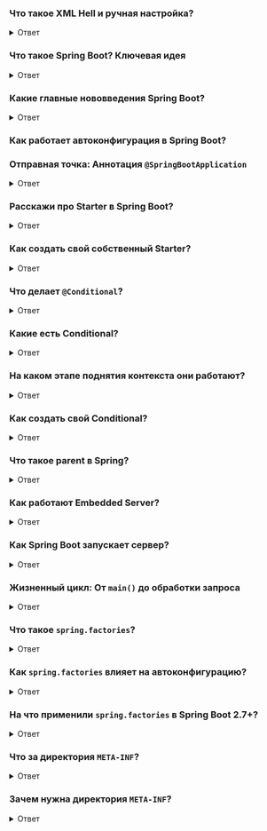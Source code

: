 ### Что такое XML Hell и ручная настройка?

<details>
<summary>Ответ</summary>

Представьте, что вы хотите создать простое веб-приложение на "классическом" Spring Framework (до версии 4.x). Ваши шаги были бы примерно такими:

1. **Управление зависимостями:** Вам нужно было вручную добавить в `pom.xml` (или другой сборщик) десятки
   зависимостей: `spring-core`, `spring-web`, `spring-webmvc`, `jackson-databind` для JSON, `hibernate-validator` для
   валидации, `tomcat-embed-core` для сервера и т.д. Самая большая боль — найти **совместимые** версии всех этих библиотек. Это был
   настоящий "ад зависимостей" (dependency hell).

2. **Конфигурация в XML:** Вам нужно было создать несколько XML-файлов конфигурации:
    * `web.xml`: Стандартный дескриптор развертывания Java EE. Здесь вы прописывали `DispatcherServlet` от Spring, фильтры, слушатели.
      Километры boilerplate-кода.
    * `applicationContext.xml`: Основной контекст приложения. Здесь вы объявляли бины (сервисы, репозитории), настраивали `DataSource` для
      базы данных, `TransactionManager` для транзакций, `DataSource` для подключения к БД и т.д.
    * `dispatcher-servlet.xml` (или `mvc-config.xml`): Конфигурация для веб-слоя. Здесь вы настраивали `ViewResolver` (чтобы Spring знал,
      где искать ваши JSP/Thymeleaf страницы), обработчики статических ресурсов, конвертеры JSON и многое другое.

3. **Развертывание:** Вы собирали ваше приложение в WAR-файл и вручную развертывали его на отдельно установленном сервере приложений (
   Tomcat, JBoss, GlassFish). Вам нужно было управлять этим сервером отдельно.

**Итог:** На создание простейшего "Hello, World" REST-контроллера уходили часы рутинной настройки. Порог входа был очень высоким, а процесс — медленным и подверженным ошибкам.

</details>

### Что такое Spring Boot? Ключевая идея

<details>
<summary>Ответ</summary>

**Spring Boot** — это не замена Spring Framework. Это **надстройка** над ним, которая кардинально упрощает и ускоряет процесс разработки, конфигурирования и развертывания Spring-приложений.

Его философия — **"Convention over Configuration"** (Соглашение вместо конфигурации). Spring Boot говорит: "Я знаю, как обычно настраивают веб-приложение, приложение для работы с базой данных или для отправки сообщений. Просто скажи мне, что ты хочешь сделать, и я настрою все за тебя по умолчанию. Если тебе не понравятся мои настройки, ты сможешь их легко переопределить".

По сути, Spring Boot это просто набор классов конфигурации, которые создают нужные бины в контексте. Точно так же их можно создать руками,
просто Boot это автоматизирует. При этом помогая решить проблему конфликтов разных версий компонентов. Чтобы ускорить процесс управления
зависимостями, Spring Boot неявно упаковывает необходимые сторонние зависимости для каждого типа приложения на основе Spring и предоставляет
их разработчику посредством так называемых starter-пакетов (`spring-boot-starter-web`, `spring-boot-starter-data-jpa` и т.д.).

</details>

### Какие главные нововведения Spring Boot?
<details>
<summary>Ответ</summary>

### 1. Автоконфигурация (Autoconfiguration)


Это самая "магическая" и важная часть Spring Boot.

* **Как это работает?** В основе лежит аннотация `@EnableAutoConfiguration` (которая спрятана внутри главной
  аннотации `@SpringBootApplication`). При запуске приложения Spring Boot анализирует ваш **classpath** (т.е. какие библиотеки у вас
  подключены).
* **Пример:**
    * Spring Boot видит в classpath `spring-boot-starter-web` и, следовательно, библиотеку `spring-webmvc`. Он думает: "Ага, разработчик
      хочет создать веб-приложение!". И он автоматически настраивает `DispatcherServlet`, `Tomcat` как встроенный сервер, `Jackson` для (де)
      сериализации JSON, `ViewResolver` и многое другое.
    * Затем он видит `spring-boot-starter-data-jpa` и драйвер для H2/PostgreSQL. Он думает: "Похоже, нужна работа с базой данных!". И
      автоматически создает бины `DataSource`, `EntityManagerFactory` и `PlatformTransactionManager`, используя данные из
      вашего `application.properties`.

* **Под капотом:** Эта магия реализуется через механизм **условных аннотаций
  ** (`@ConditionalOnClass`, `@ConditionalOnBean`, `@ConditionalOnProperty` и т.д.). Внутри библиотеки `spring-boot-autoconfigure.jar` лежат
  сотни классов конфигурации, каждый из которых активируется только при выполнении определенного условия.
  Например: `TomcatServletWebServerFactory` будет создан только при условии `@ConditionalOnClass(ServletRequest.class)`
  и `@ConditionalOnMissingBean(ServletWebServerFactory.class)` (т.е. если в classpath есть сервлеты и вы сами не создали фабрику серверов).

### 2. "Стартеры" (Starter Dependencies)

Это решение проблемы "ада зависимостей".

* **Что это?** Стартеры — это просто удобные "мета-зависимости" в Maven/Gradle. Это POM-файлы, которые не содержат кода, а лишь декларируют
  набор других, согласованных между собой по версиям, зависимостей.
* **Пример:** Вместо того чтобы подключать 10-15 библиотек для веб-приложения, вы просто добавляете одну:
  ```xml
  <dependency>
      <groupId>org.springframework.boot</groupId>
      <artifactId>spring-boot-starter-web</artifactId>
  </dependency>
  ```
  И эта одна зависимость транзитивно подтянет Spring MVC, Tomcat, Jackson, Validation API и все остальное, что нужно для старта. Вам больше
  не нужно беспокоиться о совместимости версий. Есть стартеры почти для
  всего: `spring-boot-starter-data-jpa`, `spring-boot-starter-security`, `spring-boot-starter-amqp` (для RabbitMQ) и т.д.

### 3. Встроенный сервер (Embedded Server)

Это нововведение кардинально изменило процесс разработки и развертывания.

* **Что это?** Spring Boot по умолчанию упаковывает ваше приложение не в WAR-файл, а в исполняемый **JAR-файл**. Внутри этого JAR-файла
  находится не только ваш код, но и полноценный веб-сервер (Tomcat по умолчанию, но можно легко заменить на Jetty или Netty).
* **Преимущества:**
    * **Простота запуска:** Вы просто запускаете приложение командой `java -jar my-app.jar`. Никаких внешних серверов, которые нужно
      устанавливать и настраивать.
    * **Портативность:** Приложение полностью автономно.
    * **Идеально для микросервисов и Docker:** Упаковать такой JAR-файл в Docker-контейнер — тривиальная задача. Это сильно упрощает CI/CD и
      развертывание в облачных средах.

### 4. Внешняя конфигурация (Externalized Configuration) и Actuator

* **Внешняя конфигурация:** Spring Boot предоставляет мощный и гибкий механизм для управления конфигурацией через
  файлы `application.properties` или `application.yml`. Вы можете легко определять разные профили (`dev`, `test`, `prod`) и переопределять
  свойства через переменные окружения или параметры командной строки, что крайне важно для современных приложений.
    * *Пример:* Задать порт сервера: `server.port=8081` в `application.properties`.
    * *Пример:* Запустить с другим портом: `java -jar my-app.jar --server.port=9000`.

* **Spring Boot Actuator:** Это еще один стартер (`spring-boot-starter-actuator`), который добавляет в ваше приложение готовые к
  использованию в продакшене конечные точки (endpoints) для мониторинга и управления.
    * `/actuator/health`: Проверяет состояние приложения (например, доступность базы данных). Используется в Kubernetes (liveness/readiness
      probes).
    * `/actuator/metrics`: Предоставляет детальные метрики (использование памяти, количество запросов, время ответа), которые можно
      интегрировать с системами мониторинга вроде Prometheus.
    * `/actuator/info`: Показывает общую информацию о сборке.
    * `/actuator/env`: Показывает текущие переменные окружения.

</details>

### Как работает автоконфигурация в Spring Boot?

### Отправная точка: Аннотация `@SpringBootApplication`

<details>
<summary>Ответ</summary>

Все начинается здесь. Это не просто маркер, а мощная **составная аннотация**, которая объединяет в себе три ключевые аннотации:

1. `@SpringBootConfiguration`: По сути, это псевдоним для `@Configuration`. Он помечает класс как источник определений бинов для контекста
   приложения.
2. `@ComponentScan`: Указывает Spring сканировать компоненты (бины, сервисы, контроллеры и т.д.), начиная с пакета, в котором находится этот
   класс.
3. **`@EnableAutoConfiguration`**: **Это и есть тот самый спусковой крючок!** Именно эта аннотация запускает весь механизм автоконфигурации.

### Шаг 1: Обнаружение "Кандидатов" через `spring.factories`

Как `@EnableAutoConfiguration` узнает, *что именно* нужно сконфигурировать? Она не содержит жестко закодированной логики. Вместо этого она
использует старый, но надежный механизм **ServiceLoader** из JDK, реализованный в Spring через
файл `spring.factories`. `@EnableAutoConfiguration` импортирует класс `EnableAutoConfigurationImportSelector`. Этот класс не объявляет бины
сам, а использует так называемые фабрики. Именно он смотрит в classpath.

1. **Поиск файла:** При старте приложения Spring ищет во всех JAR-файлах в classpath файл с путем `META-INF/spring.factories`.
2. **Чтение "каталога":** Внутри этого файла находится простой список "ключ-значение". Нас интересует
   ключ `org.springframework.boot.autoconfigure.EnableAutoConfiguration`.

   Заглянем, например, в `spring-boot-autoconfigure.jar`. Мы увидим там примерно такой `spring.factories`:

   ```properties
   # Auto Configuration Import Listeners
   org.springframework.boot.autoconfigure.AutoConfigurationImportListener=...

   # Auto Configuration Import Filters
   org.springframework.boot.autoconfigure.AutoConfigurationImportFilter=...

   # Auto Configure
   org.springframework.boot.autoconfigure.EnableAutoConfiguration=\
   org.springframework.boot.autoconfigure.admin.SpringApplicationAdminJmxAutoConfiguration,\
   org.springframework.boot.autoconfigure.aop.AopAutoConfiguration,\
   org.springframework.boot.autoconfigure.amqp.RabbitAutoConfiguration,\
   org.springframework.boot.autoconfigure.batch.BatchAutoConfiguration,\
   org.springframework.boot.autoconfigure.cache.CacheAutoConfiguration,\
   org.springframework.boot.autoconfigure.data.jpa.JpaRepositoriesAutoConfiguration,\
   org.springframework.boot.autoconfigure.jdbc.DataSourceAutoConfiguration,\
   org.springframework.boot.autoconfigure.web.servlet.WebMvcAutoConfiguration,\
   ... и еще около 200 классов ...
   ```

3. **Формирование списка:** Spring собирает полный список всех классов, перечисленных под этим ключом, из всех `spring.factories` в
   classpath. Теперь у него есть огромный список **потенциальных классов автоконфигурации**.

### Шаг 2: Фильтрация и принятие решений через условные аннотации (`@Conditional...`)

Иметь список из 200+ кандидатов — это только полдела. Не все они нужны в каждом приложении. Теперь начинается самое интересное — **условная обработка**.

Каждый класс из этого списка (например, `DataSourceAutoConfiguration` или `WebMvcAutoConfiguration`) — это обычный `@Configuration` класс, но он "обвешан" условными аннотациями. Эти аннотации говорят Spring: "Применяй эту конфигурацию, только если выполнены определенные условия".

### Шаг 3: Создание бинов

После того как Spring отфильтровал список и оставил только те классы автоконфигурации, чьи условия выполнены, он обрабатывает их как обычные `@Configuration` классы.

Он заходит внутрь каждого и выполняет их `@Bean` методы (которые, в свою очередь, тоже могут быть условными!), создавая и настраивая необходимые бины.

</details>

### Расскажи про Starter в Spring Boot?

<details>
<summary>Ответ</summary>

Чтобы ускорить процесс управления зависимостями, Spring Boot неявно упаковывает необходимые сторонние зависимости для каждого типа приложения на основе Spring и предоставляет их разработчику посредством так называемых starter-пакетов. Starter-пакеты представляют собой набор удобных дескрипторов зависимостей, которые можно включить в свое приложение.

В техническом плане, это просто **`pom.xml` файл** (для Maven), который:

* **Не содержит Java-кода.**
* **Содержит список других, транзитивных зависимостей**, которые необходимы для работы определенной функциональности (веб, данные,
  безопасность).
* **Предоставляет "мнение" (opinionated view)** о том, какие библиотеки и каких версий лучше всего работают вместе.

Когда вы добавляете один стартер, вы получаете целый, согласованный набор библиотек, избавляя себя от ручного управления зависимостями.

Стартеры сами по себе решают только проблему управления зависимостями. Их истинная сила раскрывается в связке с **Автоконфигурацией**.

Эта связка работает как идеально слаженный механизм:

1. **Вы (Разработчик):** Говорите Spring Boot, **что** вы хотите сделать. Например: "Я хочу веб-приложение".
2. **Стартер (`spring-boot-starter-web`):** Добавляет в ваш classpath **всё, что для этого нужно** (Spring MVC, Tomcat, Jackson и т.д.).
3. **Автоконфигурация (`@EnableAutoConfiguration`):** **Реагирует** на появление этих библиотек в classpath. Она видит: "Ага, в classpath
   есть `DispatcherServlet`, значит, нужно настроить Spring MVC, создать встроенный Tomcat и зарегистрировать `ObjectMapper` для JSON".

> **Стартеры приносят "инструменты", а Автоконфигурация знает, как ими пользоваться.**

Без стартера Автоконфигурации не на что было бы реагировать. Без Автоконфигурации стартер был бы просто набором библиотек, которые вам все равно пришлось бы настраивать вручную.

</details>

### Как создать свой собственный Starter?

<details>
<summary>Ответ</summary>

Это высший пилотаж, который показывает глубокое понимание системы. Создание своего стартера полезно, когда вы хотите легко интегрировать вашу внутреннюю библиотеку или часто используемый набор конфигураций в разные проекты.

**Правильная структура состоит из двух модулей:**

1. **`my-library spring-boot-autoconfigure`**: Модуль, содержащий **логику**.
2. **`my-library spring-boot-starter`**: Модуль, содержащий **зависимости**.

### Шаг 1: Создаем модуль автоконфигурации (`autoconfigure`)

Это "мозг" нашего стартера.

1. **Создайте `@Configuration` класс:**
   ```java
   @Configuration
   @ConditionalOnClass(MyLibraryClient.class) // Активировать, только если наш клиент есть в classpath
   @EnableConfigurationProperties(MyLibraryProperties.class) // Поддержка кастомных properties
   public class MyLibraryAutoConfiguration {

       @Bean
       @ConditionalOnMissingBean // Создать, только если пользователь не создал свой бин
       public MyLibraryClient myLibraryClient(MyLibraryProperties properties) {
           // Логика создания клиента на основе properties
           return new MyLibraryClient(properties.getApiKey(), properties.getEndpoint());
       }
   }
   ```

2. **Создайте класс для свойств:**
   ```java
   @ConfigurationProperties(prefix = "my.library")
   public class MyLibraryProperties {
       private String apiKey;
       private String endpoint = "https://api.example.com";
       // getters and setters
   }
   ```

3. **Зарегистрируйте автоконфигурацию:** Это самый важный шаг. Создайте файл:
   `src/main/resources/META-INF/spring.factories`

   И впишите в него:
   ```properties
   org.springframework.boot.autoconfigure.EnableAutoConfiguration=\
   com.example.mylibrary.MyLibraryAutoConfiguration
   ```
   *Для Spring Boot 3+ рекомендуется новый формат в
   файле `META-INF/spring/org.springframework.boot.autoconfigure.AutoConfiguration.imports`:*
   ```
   com.example.mylibrary.MyLibraryAutoConfiguration
   ```

### Шаг 2: Создаем модуль стартера (`starter`)

Это "обертка". Его `pom.xml` очень простой:

```xml
<dependencies>
    <!-- Главная зависимость - наш модуль с автоконфигурацией -->
    <dependency>
        <groupId>com.example</groupId>
        <artifactId>my-library-spring-boot-autoconfigure</artifactId>
        <version>${project.version}</version>
    </dependency>

    <!-- Если наша библиотека требует чего-то еще, добавляем сюда -->
    <dependency>
        <groupId>com.fasterxml.jackson.core</groupId>
        <artifactId>jackson-databind</artifactId>
    </dependency>
</dependencies>
```

Этот POM не содержит Java-кода. Он просто говорит: "Если вы хотите использовать `my-library`, вам нужен модуль с автоконфигурацией и, например, Jackson".

### Шаг 3: Использование

Теперь в любом другом проекте разработчику достаточно добавить всего одну зависимость:
```xml
<dependency>
    <groupId>com.example</groupId>
    <artifactId>my-library-spring-boot-starter</artifactId>
    <version>1.0.0</version>
</dependency>
```

И он сразу получит:

* Все необходимые библиотеки.
* Автоматически сконфигурированный бин `MyLibraryClient`.
* Возможность настраивать его через `application.properties` (например, `my.library.api-key=...`).

</details>

### Что делает `@Conditional`?

<details>
<summary>Ответ</summary>

Часто бывает полезно включить или отключить весь класс `@Configuration`, `@Component` или отдельные методы `@Bean` в зависимости от
каких-либо условий.

Аннотация `@Conditional` — это мета-аннотация, которая позволяет создавать более специализированные условные аннотации. Она указывает, что
компонент имеет право на регистрацию в контексте только тогда, когда все условия соответствуют.

Может применяться:

* Над классами, прямо или косвенно аннотированными `@Component`, включая классы `@Configuration`;
* Над методами `@Bean`;
* Как мета-аннотация при создании наших собственных аннотаций-условий.

Условия проверяются непосредственно перед тем, как должно быть зарегистрировано `BeanDefinition` компонента, и они могут помешать
регистрации данного `BeanDefinition`. Поэтому нельзя допускать, чтобы при проверке условий мы взаимодействовали с бинами (которых еще не
существует), с их `BeanDefinition`-ами можно.

</details>

### Какие есть Conditional?

<details>
<summary>Ответ</summary>

### Условия, основанные на классах и бинах

* **`@ConditionalOnClass`**: Условие выполняется, если указанные классы **присутствуют** в classpath.
* **`@ConditionalOnMissingClass`**: Условие выполняется, если указанные классы **отсутствуют** в classpath.
* **`@ConditionalOnBean`**: Условие выполняется, если бин указанного типа (или с указанным именем) **уже существует** в контексте.
* **`@ConditionalOnMissingBean`**: Условие выполняется, если бин указанного типа **еще не был определен** в контексте. Это ключевая
  аннотация для переопределения стандартного поведения.
* **`@ConditionalOnSingleCandidate`**: Более строгая версия `@ConditionalOnBean`. Условие выполняется, если в контексте есть ровно один
  бин-кандидат указанного типа (и он помечен как основной, если есть несколько).

### Условия, основанные на конфигурации и окружении

* **`@ConditionalOnProperty`**: Условие выполняется, если свойство в `Environment` (например, из `application.properties`) существует и/или
  имеет определенное значение. Очень гибкая: есть атрибуты `prefix`, `name`, `havingValue`, `matchIfMissing`.
* **`@ConditionalOnExpression`**: Условие выполняется, если указанное SpEL-выражение (Spring Expression Language) возвращает `true`. Это
  самый мощный и гибкий вариант, позволяющий писать сложную логику.
    * *Пример:* `@ConditionalOnExpression("${my.custom.flag:true} and ${spring.profiles.active}!='prod'")`

### Условия, основанные на ресурсах

* **`@ConditionalOnResource`**: Условие выполняется, если указанный ресурс (файл) существует в classpath (
  например, `classpath:/my-config.xml`).

### Условия, основанные на типе приложения

* **`@ConditionalOnWebApplication`**: Условие выполняется, если приложение является веб-приложением (т.е.
  использует `WebApplicationContext`). Можно уточнить тип: `SERVLET` или `REACTIVE`.
* **`@ConditionalOnNotWebApplication`**: Противоположное условие. Для консольных приложений или обработчиков очередей.

### Другие полезные условия

* **`@ConditionalOnJava`**: Условие выполняется, если приложение запущено на определенной версии Java.
* **`@ConditionalOnJndi`**: Условие выполняется, если указанное JNDI-имя доступно.

</details>

### На каком этапе поднятия контекста они работают?

<details>
<summary>Ответ</summary>

Это самый важный и тонкий момент. Условия проверяются не один раз, а на разных, четко определенных этапах жизненного цикла `ApplicationContext`.

Spring делит классы, помеченные `@Configuration`, на две большие группы:

1. **Обычные конфигурации (`@Configuration`)**: Это ваши собственные конфигурационные классы, найденные через `@ComponentScan`.
2. **Классы автоконфигурации (`Auto-configuration classes`)**: Это классы, импортированные через механизм `@EnableAutoConfiguration` (
   из `spring.factories`).

Логика проверки `@Conditional` для этих двух групп немного отличается по таймингу.

### Этап 1: Парсинг обычных конфигураций

* **Когда происходит:** Сразу после сканирования компонентов (`@ComponentScan`), но **до** обработки автоконфигурации.
* **Что происходит:** Spring находит ваши классы, помеченные `@Configuration`. Он проверяет условные аннотации **на уровне класса**. Если
  условие на классе не выполняется, весь класс и все его `@Bean` методы немедленно отбрасываются и даже не рассматриваются дальше.
* **Какие условия здесь работают?** В основном, те, что не зависят от бинов, которые еще не созданы. Это:
    * `@ConditionalOnProperty`
    * `@ConditionalOnClass`
    * `@ConditionalOnResource`
    * `@ConditionalOnExpression` (если выражение не ссылается на бины)
* **Какие условия здесь могут вести себя неожиданно?** `@ConditionalOnBean` / `@ConditionalOnMissingBean` на этом этапе могут не сработать
  так, как вы ожидаете, потому что они проверяются на основе `BeanDefinition`'ов, а не созданных экземпляров, и полный
  список `BeanDefinition`'ов еще не сформирован (автоконфигурация не отработала).

### Этап 2: Парсинг и импорт автоконфигураций

* **Когда происходит:** Сразу после обработки ваших обычных конфигураций.
* **Что происходит:**
    1. Запускается механизм `@EnableAutoConfiguration`.
    2. Spring получает полный список **кандидатов** автоконфигурации из `spring.factories`.
    3. **Первый проход фильтрации:** Spring пробегается по этому списку и проверяет условные аннотации **на уровне класса**. На этом этапе
       он уже знает о ваших бинах, определенных на этапе 1. Классы, не прошедшие проверку, отбрасываются.
    4. **Сортировка:** Оставшиеся классы автоконфигурации сортируются с помощью
       аннотаций `@AutoConfigureBefore`, `@AutoConfigureAfter`, `@AutoConfigureOrder`. Это очень важно!
       Например, `DataSourceAutoConfiguration` должна выполниться **до** `JpaRepositoriesAutoConfiguration`.
    5. **Импорт:** Отсортированные и отфильтрованные классы автоконфигурации импортируются в контекст. Теперь их `@Bean` методы
       рассматриваются как потенциальные источники бинов.

### Этап 3: Оценка условий на `@Bean`-методах

* **Когда происходит:** После того как все конфигурации (и обычные, и автоконфигурационные) были импортированы и их `BeanDefinition`'ы
  загружены в контекст. Это происходит на фазе **пост-обработки фабрики бинов** (`BeanFactoryPostProcessor`), но до инстанцирования самих
  бинов.
* **Что происходит:** Теперь Spring проходит по всем `BeanDefinition`'ам, полученным из `@Bean`-методов (и ваших, и автоконфигурационных), и
  проверяет условные аннотации, которые стоят **непосредственно на этих методах**.
* **Какие условия здесь работают?** На этом этапе Spring имеет **полную картину** всех `BeanDefinition`'ов. Поэтому здесь надежно работают *
  *ВСЕ** типы условий, включая:
    * `@ConditionalOnBean`
    * `@ConditionalOnMissingBean`
    * `@ConditionalOnSingleCandidate`

| Этап жизненного цикла                            | Что происходит                                                                                     | Какие условия надежно работают                                                                                     |
|--------------------------------------------------|----------------------------------------------------------------------------------------------------|--------------------------------------------------------------------------------------------------------------------|
| **1. Парсинг пользовательских `@Configuration`** | Проверка `@Conditional` на **классах** из `@ComponentScan`.                                        | `@ConditionalOnClass`, `@ConditionalOnProperty`, `@ConditionalOnResource` и т.д.                                   |
| **2. Парсинг автоконфигураций**                  | Проверка `@Conditional` на **классах** из `spring.factories`.                                      | Те же, что и на этапе 1. Позволяет отсечь целые модули автоконфигурации.                                           |
| **3. Пост-обработка `BeanFactory`**              | Проверка `@Conditional` на **`@Bean`-методах** внутри всех (и ваших, и авто) конфигураций.         | **ВСЕ**, включая `@ConditionalOnBean` и `@ConditionalOnMissingBean`, так как виден полный список "чертежей" бинов. |
| **4. Инстанцирование бинов**                     | Условия уже отработали. Spring просто создает экземпляры на основе оставшихся `BeanDefinition`'ов. | -                                                                                                                  |

</details>

### Как создать свой Conditional?

<details>
<summary>Ответ</summary>

### 1. Создать класс с логикой (`Condition`)

Создайте класс, который реализует интерфейс `Condition`. Вся логика проверки помещается в метод `matches()`.

```java
import org.springframework.context.annotation.Condition;
import org.springframework.context.annotation.ConditionContext;
import org.springframework.core.type.AnnotatedTypeMetadata;

// Класс с логикой: будет ли создан бин?
public class MyCustomCondition implements Condition {
    @Override
    public boolean matches(ConditionContext context, AnnotatedTypeMetadata metadata) {
        // Ваша логика здесь. Например, проверяем системное свойство:
        String myFlag = System.getProperty("my.flag");
        return "true".equalsIgnoreCase(myFlag); // вернет true, если флаг установлен в "true"
    }
}
```

### 2. Создать свою аннотацию

Создайте аннотацию и свяжите ее с вашим классом-условием с помощью мета-аннотации `@Conditional`.

```java
import org.springframework.context.annotation.Conditional;
import java.lang.annotation.*;

@Target({ElementType.TYPE, ElementType.METHOD}) // Где можно использовать
@Retention(RetentionPolicy.RUNTIME)           // Доступна в рантайме
@Conditional(MyCustomCondition.class)         // <-- Связываем с логикой
public @interface ConditionalOnMyFlag {
}
```

### 3. Использовать аннотацию

Теперь просто используйте вашу новую аннотацию на бинах или конфигурациях.

``` java
@Configuration
public class MyConfig {

    @Bean
    @ConditionalOnMyFlag // <-- Применяем наше условие
    public MyService myService() {
        return new MyService(); // Этот бин будет создан, только если java -Dmy.flag=true
    }
}
```

</details>

### Что такое parent в Spring?

<details>
<summary>Ответ</summary>

**`<parent>` в Maven `pom.xml` — это механизм наследования.** Он позволяет дочернему POM-файлу наследовать конфигурацию от родительского POM-файла.

Когда вы создаете проект в Spring Boot, вы почти всегда видите этот блок:

```xml
<parent>
    <groupId>org.springframework.boot</groupId>
    <artifactId>spring-boot-starter-parent</artifactId>
    <version>2.7.5</version>
    <relativePath/> <!-- Означает, что родительский POM нужно искать в репозитории, а не локально -->
</parent>
```

Это означает, что ваш проект является "ребенком" проекта `spring-boot-starter-parent`.

### Что именно ваш проект наследует от `spring-boot-starter-parent`?

Вот три главные "суперсилы", которые дает этот `parent`:

#### 1. Централизованное управление версиями (через BOM)

Это **самая важная** функция. `spring-boot-starter-parent` сам по себе наследуется от `spring-boot-dependencies`. Этот `spring-boot-dependencies` — это и есть тот самый **BOM (Bill of Materials)**, о котором мы говорили.

* **Что это дает?** Ваш проект получает "в наследство" огромную секцию `<dependencyManagement>`, в которой прописаны версии для сотен
  популярных библиотек (Spring Framework, Jackson, Hibernate, Tomcat и т.д.), которые были тщательно протестированы на совместимость
  командой Spring.
* **Результат:** Вы можете добавлять зависимости в свой проект, **не указывая версию**. Maven автоматически возьмет ее из родительского BOM.

  ```xml
  <dependency>
      <groupId>org.springframework.boot</groupId>
      <artifactId>spring-boot-starter-web</artifactId>
      <!-- Версия не нужна! Она унаследована от parent. -->
  </dependency>
  ```

#### 2. Разумные настройки по умолчанию (Sensible Defaults)

`parent` устанавливает множество полезных настроек по умолчанию, избавляя вас от рутины:

* **Версия Java:** По умолчанию устанавливается Java 1.8 (в старых версиях) или Java 17 (в новых, начиная с Boot 3.x). Вам не нужно
  прописывать `maven-compiler-plugin` с указанием версии.
* **Кодировка исходных файлов:** Устанавливается в `UTF-8`.
* **Фильтрация ресурсов:** Настраивается обработка файлов в `src/main/resources`, например, для подстановки версий из `pom.xml` (
  например, `@project.version@`).

#### 3. Конфигурация плагинов

`parent` заранее настраивает ключевые плагины Maven для работы со Spring Boot.

* **`spring-boot-maven-plugin`**: Самый главный плагин. Он настраивается в `parent`'e. Его задача — упаковать ваше приложение в *
  *исполняемый "fat" JAR-файл**. Этот JAR содержит не только ваш код, но и все зависимости, а также встроенный веб-сервер (Tomcat). Именно
  благодаря этому плагину вы можете запустить приложение простой командой `java -jar myapp.jar`.

</details>

### Как работают Embedded Server?

<details>
<summary>Ответ</summary>

Вместо того чтобы вы деплоили свой код на сервер, **сервер теперь деплоится внутрь вашего кода**.

Приложение собирается в один исполняемый JAR-файл, который можно запустить командой `java -jar myapp.jar`.

**Анатомия "Fat JAR":**

Если вы распакуете такой JAR-файл, вы увидите интересную структуру:

```
myapp.jar
|
+-- BOOT-INF/
|   +-- classes/  <-- Ваш скомпилированный код (.class файлы)
|   |   +-- com/
|   |       +-- example/
|   |           +-- MyApplication.class
|   |           +-- MyController.class
|   |
|   +-- lib/      <-- Все ваши зависимости, включая сам сервер!
|   |   +-- spring-boot-starter-web-2.7.5.jar
|   |   +-- tomcat-embed-core-9.0.68.jar  <-- Вот он, встроенный Tomcat!
|   |   +-- spring-webmvc-5.3.23.jar
|   |   +-- ... (десятки других .jar)
|
+-- META-INF/
|   +-- MANIFEST.MF <-- Манифест, указывающий на специальный загрузчик
|
+-- org/
    +-- springframework/
        +-- boot/
            +-- loader/
                +-- JarLauncher.class <-- Специальный класс-загрузчик!
                +-- ...
```

**Ключевые моменты:**

* **Вложенные JAR'ы:** Стандартный `ClassLoader` в Java не умеет загружать классы из JAR-файлов, которые лежат внутри другого JAR-файла.
* **`JarLauncher`:** Spring Boot решает эту проблему с помощью своего кастомного загрузчика. Когда вы
  запускаете `java -jar myapp.jar`, `MANIFEST.MF` указывает JVM запустить не ваш `main` метод,
  а `org.springframework.boot.loader.JarLauncher`.
* **Кастомный `ClassLoader`:** `JarLauncher` создает специальный `ClassLoader`, который "знает" о структуре `BOOT-INF/lib/` и умеет читать
  классы из вложенных JAR'ов.
* **Вызов вашего `main`:** После настройки `ClassLoader`'а, `JarLauncher` находит ваш главный класс (указанный в манифесте) и вызывает
  его `main` метод.

</details>

### Как Spring Boot запускает сервер?

<details>
<summary>Ответ</summary>

Теперь, когда приложение запущено и классы доступны, как именно стартует Tomcat?

Этот процесс является частью **автоконфигурации** Spring Boot.

1. **Обнаружение:** При старте контекста `AutoConfiguration` видит, что в classpath есть `spring-boot-starter-web` и, следовательно,
   классы `Servlet.class` и `Tomcat.class`.
2. **Активация `ServletWebServerFactoryAutoConfiguration`:** Это триггерит соответствующую автоконфигурацию.
3. **Создание Фабрики:** Внутри этой конфигурации есть условные бины. Сработает тот, для которого есть класс в classpath. Например:
   ```java
   @Configuration
   @ConditionalOnClass(Tomcat.class)
   class TomcatServletWebServerFactoryConfiguration {
       @Bean
       public TomcatServletWebServerFactory tomcatServletWebServerFactory() {
           return new TomcatServletWebServerFactory();
       }
   }
   ```
   Spring Boot создает бин `TomcatServletWebServerFactory`. Это еще не сам сервер, а **фабрика**, которая знает, как создать и настроить
   экземпляр Tomcat. Если бы в classpath был Jetty, была бы создана `JettyServletWebServerFactory`.

</details>

### Жизненный цикл: От `main()` до обработки запроса

<details>
<summary>Ответ</summary>

Давайте проследим всю цепочку:

1. `java -jar myapp.jar` -> `JarLauncher` запускается.
2. `JarLauncher` настраивает `ClassLoader` и вызывает `MyApplication.main(args)`.
3. `SpringApplication.run(MyApplication.class, args)` запускает создание `ApplicationContext`.
4. В процессе создания контекста срабатывает **автоконфигурация**:
    * Создается бин `DispatcherServlet` (центральный сервлет Spring MVC).
    * Создается бин `TomcatServletWebServerFactory`.
5. **Ключевой момент:** После того как все бины созданы и контекст почти готов (`refresh()`), Spring находит все бины
   типа `ServletWebServerFactory`.
6. Он вызывает у этой фабрики метод `getWebServer(ServletContextInitializer... initializers)`. В качестве `initializers` передается, в том
   числе, `DispatcherServlet`.
7. **Фабрика выполняет свою работу:**
    * `TomcatServletWebServerFactory` создает экземпляр `org.apache.catalina.startup.Tomcat`.
    * Она программно настраивает его: устанавливает порт (из `server.port` в `application.properties`), контекстный путь, обработчики ошибок
      и т.д.
    * Она регистрирует `DispatcherServlet` в созданном экземпляре Tomcat.
    * Вызывает `tomcat.start()`. **Сервер запущен и слушает порт!**
8. Приложение полностью запущено. Когда приходит HTTP-запрос, встроенный Tomcat принимает его и, согласно своей конфигурации, передает его
   на обработку в `DispatcherServlet`, который дальше направляет его в ваш `@RestController`.

</details>

### Что такое `spring.factories`?

<details>
<summary>Ответ</summary>

`spring.factories` — это файл в формате `Properties` (ключ=значение), расположенный в директории `META-INF/` внутри JAR-архива.

Это реализация механизма **SPI (Service Provider Interface)**, адаптированная в Spring. Он служит в качестве "манифеста" или индекса, который позволяет различным модулям (JAR-файлам) декларировать свои компоненты (классы) для Spring Framework без необходимости явного сканирования всего classpath.

Spring при запуске ищет все файлы `spring.factories` на classpath, считывает их и использует для обнаружения и регистрации различных расширений.

</details>

### Как `spring.factories` влияет на автоконфигурацию?

<details>
<summary>Ответ</summary>

Это его ключевая, но не единственная роль. Процесс автоконфигурации работает следующим образом:

1. **Точка входа**: Аннотация `@SpringBootApplication` содержит в себе мета-аннотацию `@EnableAutoConfiguration`. Именно она запускает
   механизм автоконфигурации.
2. **Импорт селектора**: `@EnableAutoConfiguration` не выполняет логику сама. Вместо этого она импортирует
   класс `AutoConfigurationImportSelector`.
3. **Поиск кандидатов**: Задача `AutoConfigurationImportSelector` — найти все классы, которые являются *потенциальными* автоконфигурациями.
   Чтобы сделать это эффективно, он:
    * Сканирует classpath в поиске всех файлов `META-INF/spring.factories`.
    * В каждом найденном файле он ищет ключ `org.springframework.boot.autoconfigure.EnableAutoConfiguration`.
    * Значения, перечисленные под этим ключом (через запятую), — это полные имена классов конфигураций (`@Configuration`), которые Spring
      Boot должен рассмотреть.

   **Пример `spring.factories` из `spring-boot-autoconfigure.jar`:**
   ```properties
   # Auto Configuration
   org.springframework.boot.autoconfigure.EnableAutoConfiguration=\
   org.springframework.boot.autoconfigure.admin.SpringApplicationAdminJmxAutoConfiguration,\
   org.springframework.boot.autoconfigure.aop.AopAutoConfiguration,\
   org.springframework.boot.autoconfigure.data.redis.RedisAutoConfiguration,\
   org.springframework.boot.autoconfigure.jdbc.DataSourceAutoConfiguration,\
   org.springframework.boot.autoconfigure.web.servlet.DispatcherServletAutoConfiguration
   # и еще сотни других...
   ```

4. **Формирование списка кандидатов**: `AutoConfigurationImportSelector` собирает все эти имена классов со всех `spring.factories` в один
   большой список. Теперь у Spring Boot есть полный перечень всех автоконфигураций, предоставленных подключенными стартерами и библиотеками.
5. **Условная активация (`@Conditional`)**: **Это самый важный шаг.** Простое наличие класса в `spring.factories` **не означает**, что он
   будет активирован. Каждый из этих классов-кандидатов помечен условными
   аннотациями (`@ConditionalOnClass`, `@ConditionalOnBean`, `@ConditionalOnProperty` и т.д.).
    * Spring Boot проходит по списку кандидатов и проверяет условия для каждого из них.
    * **Пример**: `DataSourceAutoConfiguration` будет активирован, только если выполняется условие `@ConditionalOnClass(DataSource.class)` (
      то есть, в classpath есть класс `javax.sql.DataSource`, который обычно добавляется с зависимостью `spring-boot-starter-jdbc`).
    * Если условия выполнены, конфигурация применяется, и в контексте создаются соответствующие бины (
      например, `DataSource`, `JdbcTemplate`). Если нет — класс просто игнорируется.

Таким образом, `spring.factories` предоставляет Spring Boot **"меню"** доступных автоконфигураций, а механизм `@Conditional` решает, какие из них **"заказать"** на основе текущего окружения проекта (classpath, свойства, существующие бины).

</details>

### На что применили `spring.factories` в Spring Boot 2.7+?

<details>
<summary>Ответ</summary>

Начиная со Spring Boot 2.7 и Spring Framework 6, был введен новый, более производительный механизм для автоконфигурации, который заменяет использование `spring.factories` для этой конкретной цели.

* **Новый файл**: `META-INF/spring/org.springframework.boot.autoconfigure.AutoConfiguration.imports`
* **Формат**: Простой текстовый файл, где каждая строка — это полное имя класса автоконфигурации.

Этот подход более эффективен, так как Spring Boot теперь может читать один специализированный файл вместо парсинга общего `spring.factories`, который используется и для других целей (например, для `ApplicationListener`'ов). `spring.factories` по-прежнему поддерживается для обратной совместимости.

</details>

### Что за директория `META-INF`?

<details>
<summary>Ответ</summary>

**`META-INF`** — это стандартная директория внутри Java-архивов (JAR, WAR, EAR), название которой расшифровывается как "Meta-Information". Её основное предназначение — хранить метаданные о содержимом архива.

Содержимое этой папки не является частью прикладного кода (классов вашего приложения), а служит для описания, конфигурации и управления этим кодом для различных сред выполнения (JVM), фреймворков и инструментов.

Если JAR-файл — это "контейнер" с кодом, то `META-INF` — это его "паспорт", "инструкция по применению" и "служебная документация".

</details>

### Зачем нужна директория `META-INF`?

<details>
<summary>Ответ</summary>
### 1. Исполняемый манифест (`MANIFEST.MF`)


Это самый главный и обязательный файл в `META-INF`. Он является "паспортом" архива. Ключевые атрибуты в нем:

* `Main-Class`: Указывает полный путь к классу с методом `main`, что позволяет запускать JAR-файл напрямую командой `java -jar myapp.jar`.
  Без этого JVM не знала бы, с чего начать выполнение.
* `Class-Path`: Позволяет указать пути к другим JAR-файлам, от которых зависит данный архив. Это простейший механизм управления
  зависимостями.
* `Implementation-Version`, `Specification-Title`: Хранят информацию о версии и названии библиотеки, что полезно для отладки и управления
  зависимостями.

### 2. Механизм обнаружения сервисов (Service Provider Interface - SPI)

Это стандартный механизм Java для реализации слабой связанности (loose coupling). Он позволяет находить реализации интерфейсов во время выполнения, не зная о них на этапе компиляции.

* **Как это работает**: Библиотека, предоставляющая реализацию, например, драйвера базы данных, создает в своем JAR-файле
  путь `META-INF/services/`. Внутри создается файл с полным именем интерфейса (например, `java.sql.Driver`). Содержимое этого файла — полное
  имя класса-реализации (например, `org.postgresql.Driver`).
* **Зачем это нужно**: Приложение (или сама JVM) может найти все доступные реализации `java.sql.Driver` на classpath, просто прочитав все
  файлы `META-INF/services/java.sql.Driver`. Ему не нужно импортировать `org.postgresql.Driver` напрямую.

### 3. Конфигурация фреймворков (Пример: Spring)

Это прямое развитие идеи SPI. Фреймворки используют `META-INF` как стандартизированное место для поиска своих конфигураций и расширений.

* **`spring.factories` / `...AutoConfiguration.imports`**: Как мы выяснили, Spring Boot ищет в этих файлах списки автоконфигураций. Стартер
  для Redis ничего не знает о вашем приложении, но он может "заявить о себе" через `META-INF`, а Spring Boot его "услышит" и применит, если
  нужно. Это основа всей магии автоконфигурации.
* **`spring.schemas`, `spring.handlers`**: Файлы для маппинга XML-схем и неймспейсов, что было важно для конфигурации на основе XML.

### 4. Дескрипторы развертывания (Deployment Descriptors)

В мире Jakarta EE (ранее Java EE) `META-INF` используется для хранения стандартных конфигурационных файлов, которые читаются сервером приложений (Tomcat, WildFly):

* `persistence.xml`: Конфигурация для JPA (ORM).
* `beans.xml`: Активация и настройка CDI (контекстов и внедрения зависимостей).
* В WAR-архивах аналогичную роль играет папка `WEB-INF` с файлом `web.xml`.

### 5. Подпись и безопасность

Когда JAR-файл подписывается для подтверждения его подлинности и целостности, файлы подписи и сертификаты (`.SF`, `.DSA`, `.RSA`) также помещаются в `META-INF`.

</details>